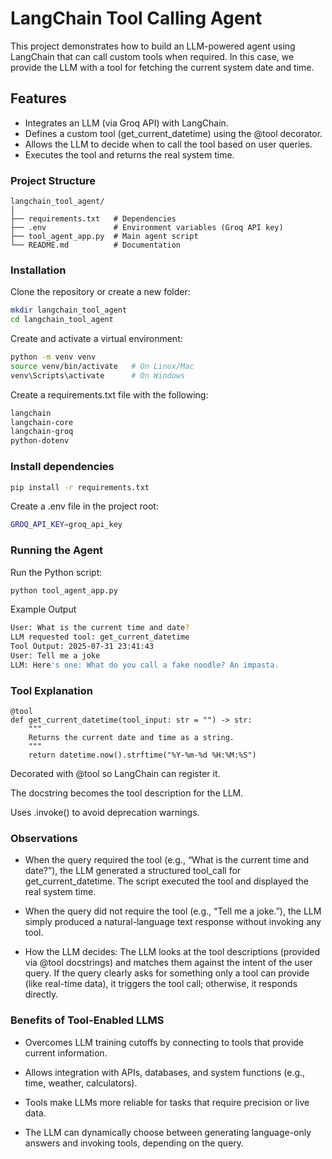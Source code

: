# LangChain Tool Calling Agent

This project demonstrates how to build an LLM-powered agent using LangChain that can call custom tools when required. In this case, we provide the LLM with a tool for fetching the current system date and time.

## Features

- Integrates an LLM (via Groq API) with LangChain.
- Defines a custom tool (get_current_datetime) using the @tool decorator.
- Allows the LLM to decide when to call the tool based on user queries.
- Executes the tool and returns the real system time.

### Project Structure

```gaphql
langchain_tool_agent/
│
├── requirements.txt   # Dependencies
├── .env               # Environment variables (Groq API key)
├── tool_agent_app.py  # Main agent script
└── README.md          # Documentation
```

### Installation

Clone the repository or create a new folder:

```bash
mkdir langchain_tool_agent
cd langchain_tool_agent
```

Create and activate a virtual environment:

```bash
python -m venv venv
source venv/bin/activate   # On Linux/Mac
venv\Scripts\activate      # On Windows
```

Create a requirements.txt file with the following:

```bash
langchain
langchain-core
langchain-groq
python-dotenv
```

### Install dependencies

```bash
pip install -r requirements.txt
```

Create a .env file in the project root:

```bash
GROQ_API_KEY=groq_api_key
```

### Running the Agent

Run the Python script:

```bash
python tool_agent_app.py
```

Example Output

```bash
User: What is the current time and date?
LLM requested tool: get_current_datetime
Tool Output: 2025-07-31 23:41:43
User: Tell me a joke
LLM: Here's one: What do you call a fake noodle? An impasta.
```

### Tool Explanation

```code
@tool
def get_current_datetime(tool_input: str = "") -> str:
    """
    Returns the current date and time as a string.
    """
    return datetime.now().strftime("%Y-%m-%d %H:%M:%S")
```

Decorated with @tool so LangChain can register it.

The docstring becomes the tool description for the LLM.

Uses .invoke() to avoid deprecation warnings.

### Observations

- When the query required the tool (e.g., “What is the current time and date?”), the LLM generated a structured tool_call for get_current_datetime. The script executed the tool and displayed the real system time.

- When the query did not require the tool (e.g., “Tell me a joke.”), the LLM simply produced a natural-language text response without invoking any tool.

- How the LLM decides: The LLM looks at the tool descriptions (provided via @tool docstrings) and matches them against the intent of the user query. If the query clearly asks for something only a tool can provide (like real-time data), it triggers the tool call; otherwise, it responds directly.

### Benefits of Tool-Enabled LLMS

- Overcomes LLM training cutoffs by connecting to tools that provide current information.

- Allows integration with APIs, databases, and system functions (e.g., time, weather, calculators).

- Tools make LLMs more reliable for tasks that require precision or live data.

- The LLM can dynamically choose between generating language-only answers and invoking tools, depending on the query.